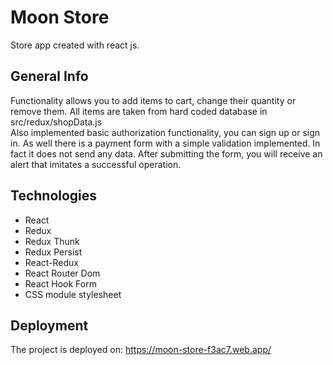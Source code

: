 # Moon Store

Store app created with react js.

## General Info

Functionality allows you to add items to cart, change their quantity or remove them. All items are taken from hard coded database in src/redux/shopData.js\
Also implemented basic authorization functionality, you can sign up or sign in. As well there is a payment form with a simple validation implemented. In fact it does not send any data. After submitting the form, you will receive an alert that imitates a successful operation.

## Technologies

-   React
-   Redux
-   Redux Thunk
-   Redux Persist
-   React-Redux
-   React Router Dom
-   React Hook Form
-   CSS module stylesheet

## Deployment

The project is deployed on:
https://moon-store-f3ac7.web.app/
